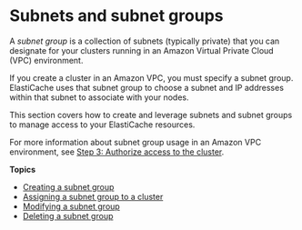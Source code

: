 # Subnets and subnet groups<a name="SubnetGroups"></a>

A *subnet group* is a collection of subnets \(typically private\) that you can designate for your clusters running in an Amazon Virtual Private Cloud \(VPC\) environment\.

If you create a cluster in an Amazon VPC, you must specify a subnet group\. ElastiCache uses that subnet group to choose a subnet and IP addresses within that subnet to associate with your nodes\.

This section covers how to create and leverage subnets and subnet groups to manage access to your ElastiCache resources\. 

For more information about subnet group usage in an Amazon VPC environment, see [Step 3: Authorize access to the cluster](GettingStarted.AuthorizeAccess.md)\.

**Topics**
+ [Creating a subnet group](SubnetGroups.Creating.md)
+ [Assigning a subnet group to a cluster](SubnetGroups.Assigning.md)
+ [Modifying a subnet group](SubnetGroups.Modifying.md)
+ [Deleting a subnet group](SubnetGroups.Deleting.md)